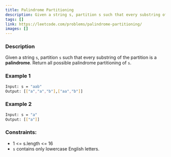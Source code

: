 ```yaml
---
title: Palindrome Partitioning
description: Given a string s, partition s such that every substring of the partition is a palindrome. Return all possible palindrome partitioning of s.
tags: []
link: https://leetcode.com/problems/palindrome-partitioning/
images: []
---
```


### Description

Given a string `s`, partition `s` such that every substring of the partition is a **palindrome**. Return all possible palindrome partitioning of `s`.

### Example 1

```bash
Input: s = "aab"
Output: [["a","a","b"],["aa","b"]]
```

### Example 2

```bash
Input: s = "a"
Output: [["a"]]
```

### Constraints:

- 1 <= s.length <= 16 
- `s` contains only lowercase English letters.
